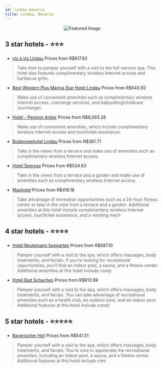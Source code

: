 ```yaml
---
id: lindau-bavaria
title: Lindau, Bavaria
---
```


<center><img src="https://i.travelapi.com/hotels/2000000/1600000/1598000/1597966/df70939f_z.jpg" alt="Featured Image" /></center>


##  3 star hotels - ⭐️⭐️⭐️

-    [vis à vis Lindau](https://us.hurb.com/hotels/lindau/vis-a-vis-lindau-JNP-JP306756?cmp=18055) Prices from R$617.82
   > Take time to pamper yourself with a visit to the full-service spa. This hotel also features complimentary wireless Internet access and barbecue grills.
-    [Best Western Plus Marina Star Hotel Lindau](https://us.hurb.com/hotels/lindau/best-western-plus-marina-star-hotel-lindau-JNP-JP02689C?cmp=18055) Prices from R$540.92
   > Make use of convenient amenities such as complimentary wireless Internet access, concierge services, and babysitting/childcare (surcharge).
-    [Hotel - Pension Anker](https://us.hurb.com/hotels/lindau/hotel-pension-anker-JNP-JP750653?cmp=18055) Prices from R$6,093.28
   > Make use of convenient amenities, which include complimentary wireless Internet access and tour/ticket assistance.
-    [Bodenseehotel Lindau](https://us.hurb.com/hotels/lindau/bodenseehotel-lindau-JNP-JP615081?cmp=18055) Prices from R$361.71
   > Take in the views from a terrace and make use of amenities such as complimentary wireless Internet access.
-    [Hotel Seerose](https://us.hurb.com/hotels/lindau/hotel-seerose-JNP-JP227281?cmp=18055) Prices from R$534.83
   > Take in the views from a terrace and a garden and make use of amenities such as complimentary wireless Internet access.
-    [Maxhotel](https://us.hurb.com/hotels/lindau/maxhotel-JNP-JP598794?cmp=18055) Prices from R$416.18
   > Take advantage of recreation opportunities such as a 24-hour fitness center or take in the view from a terrace and a garden. Additional amenities at this hotel include complimentary wireless Internet access, tour/ticket assistance, and a vending mach

##  4 star hotels - ⭐️⭐️⭐️⭐️

-    [Hotel Reutemann Seegarten](https://us.hurb.com/hotels/lindau/hotel-reutemann-seegarten-JNP-JP147458?cmp=18055) Prices from R$687.10
   > Pamper yourself with a visit to the spa, which offers massages, body treatments, and facials. If you're looking for recreational opportunities, you'll find an indoor pool, a sauna, and a fitness center. Additional amenities at this hotel include comp
-    [Hotel Bad Schachen](https://us.hurb.com/hotels/lindau/hotel-bad-schachen-JNP-JP715490?cmp=18055) Prices from R$913.99
   > Pamper yourself with a visit to the spa, which offers massages, body treatments, and facials. You can take advantage of recreational amenities such as a health club, an outdoor pool, and an indoor pool. Additional features at this hotel include compl

##  5 star hotels - ⭐️⭐️⭐️⭐️⭐️

-    [Bayerischer Hof](https://us.hurb.com/hotels/lindau/bayerischer-hof-JNP-JP975122?cmp=18055) Prices from R$541.51
   > Pamper yourself with a visit to the spa, which offers massages, body treatments, and facials. You're sure to appreciate the recreational amenities, including an indoor pool, a sauna, and a fitness center. Additional features at this hotel include com
